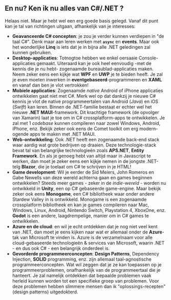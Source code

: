 <!-- \newpage -->


## En nu? Ken ik nu alles van C#/.NET ?

Helaas niet. Maar je hebt wel een erg goede basis gelegd. Vanaf dit punt kan je tal van richtingen uitgaan, afhankelijk van je interesses:

* **Geavanceerde C# concepten**: je zou je verder kunnen verdiepen in "de taal C#". Denk maar aan leren werken met **``async``** en **events**. Maar ook het wonderlijke **Linq** is iets dat je in bijna alle .NET geledingen zal kunnen gebruiken.
* **Desktop-applicaties**: Totnogtoe hebben we enkel oersaaie Console-applicaties gemaakt. Uiteraard kan je ook heel eenvoudig -met de kennis die je nu hebt- zogenaamde bureaublad-applicaties maken. Neem zeker eens een kijkje wat **WPF** en **UWP** je te bieden heeft. Je zal je even moeten inwerken in **eventgebaseerd**-programmeren en **XAML** en vanaf dan ben je vlot vertrokken!
* **Mobiele applicaties**: Zogenaamde *native* Android of iPhone applicaties ontwikkelen gaat niet met C#. Merk wel op dat dankzij je nieuwe C# kennis je vlot de native programmeertalen van Android (*Java*) en iOS (*Swift*) kan leren. Binnen de .NET-familie bestaat er echter wel het nieuwe **.NET MAUI**-framework. Dit krachtige framework (de opvolger van Xamarin) laat je toe om in C# crossplatform-apps te ontwikkelen. Je zal met 1 *codebase* kunnen compileren naar zowel Windows, Android, iPhone, enz. Bekijk zeker ook eens de Comet toolkit om erg modern-ogende apps te maken met .NET MAUI.
* **Web-ontwikkeling**: Ook .NET heeft een zogenaamde back-end stack waar aardig wat grote bedrijven op draaien. Deze technologie-stack bevat tal van belangrijke technologieën zoals **APS.NET**, **Entity Framework**. En als je genoeg hebt van altijd maar in Javascript te werken, dan moet je zeker eens een kijkje nemen in de jongste .NET-telg **Blazor**, die je toelaat om C# te schrijven in je HTML!
* **Game development**: Wil je eerder de Sid Meiers, John Romeros en Gabe Newells van deze wereld achterna gaan en games beginnen ontwikkelen? Steeds meer games - zeker in de *indie-wereld* - worden nu ontwikkeld in **Unity**, een op C# gebaseerde game-engine. Maar bekijk zeker ook eens **Monogame**, een C# bibliotheek waar onder andere Stardew Valley in is ontwikkeld. Monogame is een zogenaamde crossplatform bibliotheek en kan je games compileren naar Mac, Windows, Linux, Android, Nintendo Switch, Playstation 4, XboxOne, enz. **Godot** is een andere, laagdrempelige, manier om in C# games te ontwikkelen. 
* **Azure en de cloud**: en wil je echt ontdekken dat je nog niet veel kent van .NET, dan moet je eens kijken naar wat er allemaal onder de **Azure**-tak van Microsoft te vinden is. Azure is de verzamelnaam voor alle cloud-gebaseerde technologieën & services van Microsoft, waarin .NET - en dus ook C# - een belangrijk onderdeel is. 
* **Gevorderde programmeerconcepten**: **Design Patterns**, Dependency Injection, **SOLID** programming, enz. zijn allemaal taal-agnostische programmeerconcepten. Wat wil zeggen dat je ze kan toepassen op je programmeerproblemen, onafhankelijk van de programmeertaal die je hanteert. Je zal namelijk ontdekken dat bepaalde problemen vaak herleid kunnen worden tot een specifieke groep van problemen. Voor deze problemen hebben slimmere mensen dan ik "oplossings-recepten" (design patterns)  uitgedokterd. 

